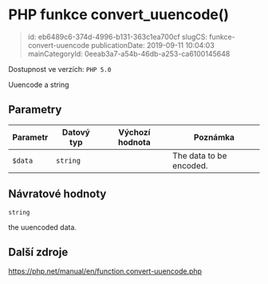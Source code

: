 PHP funkce convert_uuencode()
================================

> id: eb6489c6-374d-4996-b131-363c1ea700cf
> slugCS: funkce-convert-uuencode
> publicationDate: 2019-09-11 10:04:03
> mainCategoryId: 0eeab3a7-a54b-46db-a253-ca6100145648

Dostupnost ve verzích: `PHP 5.0`

Uuencode a string


Parametry
--------------

| Parametr | Datový typ | Výchozí hodnota | Poznámka |
|-----|-----|-----|-----|
| `$data` | `string` |  | The data to be encoded. |


Návratové hodnoty
----------------

`string`

the uuencoded data.

Další zdroje
------------

https://php.net/manual/en/function.convert-uuencode.php
